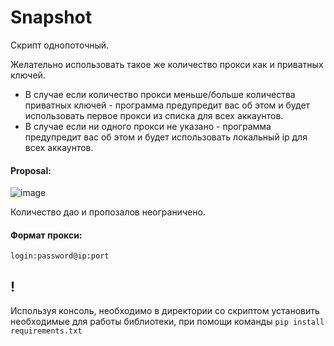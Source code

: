 # Snapshot


Скрипт однопоточный.

Желательно использовать такое же количество прокси как и приватных ключей.
- В случае если количество прокси меньше/больше количества приватных ключей - программа предупредит вас об этом и будет использовать первое прокси из списка для всех аккаунтов.
- В случае если ни одного прокси не указано - программа предупредит вас об этом и будет использовать локальный ip для всех аккаунтов.


#### Proposal:
![image](https://github.com/Kukliys/Snapshot/assets/133702805/f8d4d193-0167-4707-a941-755b6dc40883)

Количество дао и пропозалов неограничено.


#### Формат прокси:
`login:password@ip:port`

## !
Используя консоль, необходимо в директории со скриптом установить необходимые для работы библиотеки, при помощи команды `pip install requirements.txt`
